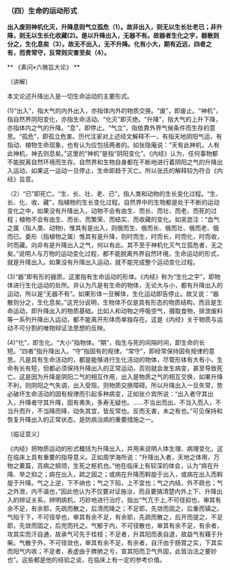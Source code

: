 ### （四）生命的运动形式

**出入废则神机化灭，升降息则气立孤危（1）。故非出入，则无以生长壮老已；非升降，则无以生长化收藏(2)。是以升降出入，无器不有。故器者生化之宇，器散则分之，生化息矣（3）。故无不出入，无不升降。化有小大，期有近远，四者之有，而贵常守，反常则灾害至矣（4）。**

**  《素问•六微旨大论》 **

〔讲解〕

本文论述升降出入是一切生命运动的主要形式。

(1)“出入”，指大气的内外出入，亦指体内外的物质交换。“废”，即废止。“神机”，指自然界阴阳变化，亦指生命活动。“化灭”即灭绝。“升降”，指大气的上升下降，亦指体内之气的升降。“息”，即停止。“气立”，指依靠外界气候条件而生存的意思。“孤危”，即孤立危害。历代注家对上述经文解释不一，有指天地阴阳气运，有指动、植物生命现象，也有认为应包括两者的。如张隐庵说：“天有此神机，人有此神机，神去则息矣。”这里的“神机”是指“阴阳变化”。《内经》认为，任何事物都不能脱离自然环境而生存。自然界和生物自身都在不断地进行着阴阳之气的升降出入运动，如果这一运动一旦停止，生命即趋于灭亡。所以张氏的解释较为符合《内经》旨意。

（2）“已”即死亡。“生、长、壮、老、已”，指人类和动物的生长变化过程。“生、长、化、收、藏”，指植物的生长变化过程。自然界中的生物都是处于不断的运动变化之中，如果没有升降出入，动物不会有由生、而长、而壮、而老、而死的过程；植物不会有由生、而长、而繁荣、而结实、而收藏的变化。如吴崑注：“血气之属（指人类、动物)，惟其有是出入，则俄而生、俄而长、俄而壮、俄而老、俄而已。委形（指植物之属）惟其有是升降，则时而生，时而长，时而化，时而收，时而藏。向非有是升降出入之气，何以有此。其不至于神机化灭气立孤危者，无之矣。”说明人与万物的运动变化过程，都不能脱离外界自然环境，生命运动的形式，就是升降出入。如果没有升降出入运动，就不能完成整个运动变化过程。

(3)“器”即有形的器质，这里指有生命运动的形体。《内经》称为“生化之宇”，即物体进行生化运动的处所。并认为凡是有生命的物体，无论大与小，都有升降出入的运动，所以是“无器不有”。如果形体一旦解体，生化运动即告停止。故又说：“器散则分之，生化息矣。”这充分说明，生物体不仅是具有形态的物质结构，而且是生命运动，即升降出入的物质基础。比如人和动物之呼吸空气，摄取食物，排泄废料等一系列升降出入运动，都不能离开形体而单独存在。这是《内经》关于物质与运动不可分割的唯物辩证法思想的反映。

(4)“化”，即生化。“大小”指物体。“期”，指生与死的间隔时间，即生命的长短。“四者”指升降出入。“守”指固有的规律。“常守”，即经常保持固有规律的意思。凡是具有生命活动的，都是能够进行生化活动的物体，尽管形体有大有小，生命有长有短，但都必须保持升降出入的正常运动，否则就会发生病变，甚至导致死亡。这是因为升降是阴阳二气的相互作用，出入是物质之气的相互交换，如果升降不利，则阴阳之气失调，出入受阻，则物质交换障碍。所以升降出入一旦失常，势必破坏生命活动的固有规律而引起多种病变，正如张介宾所说：“出入者守其出入，升降者守其升降，固有弗失，多寿无疑也。……不当出而出，不当入而入，不当升而升，不当降而降，动失其宜，皆反常也。反而无害，未之有也。”可见保持和恢复升降出入的正常状态，是防病治病的重要措施之一。

〔临证意义〕

《内经》把物质运动的形式概括为升降出入，并用来说明人体生理、病理变化，这在临床上具有重要的指导意义。正如周学海所说：“升降出入者，天地之体用，万物之橐篇，百病之纲领，生死之枢机也。”他在临床上有较深的体会，认为“病在升降、举之抑之；病在出入，疏之固之；或病在升降而斡旋于出入，或病在出入而斡旋于升降。气之上逆，下不纳也；气之下陷，上不宜也；气之内结，外不疏也；气之外泄，内不谐也，”因此他认为不仅要对证施治，而且要搞清楚内外上下、升降出入的辨证关系，辨明病机，巧妙地进行治疗。指出“气亢于上,不可径抑也，审其有余不足，有余耶，先疏而散之，后清而降之；不足耶，先敛而固之，后重而镇之。气陷于下，不可径举也，审其有余不足，有余耶，先疏而散之，后开而提之，不足耶，先敛而固之，后兜而托之。气郁于内，不可径散也，审其有余不足，有余者，攻其实而汗自通，故承气可先于桂枝；不足者，升其阳而表自退，故益气有藉于升柴。气散于外，不可径敛也，审其有余不足，有余者，自汗由于肠胃之实，下其实而阳气内收；不足者，表虚由于脾肺之亏，宣其阳而卫气外固，此皆治法之要妙也”。这些都是他的经验之谈，在临床上有一定的参考价值。
